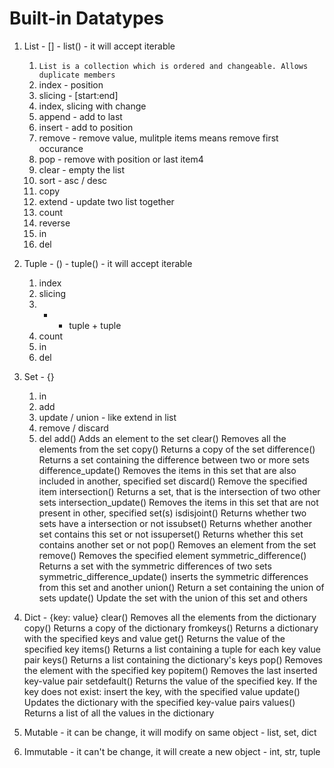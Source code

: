 # Built-in Datatypes

1. List - [] - list() - it will accept iterable 
    1. `List is a collection which is ordered and changeable. Allows duplicate members`
    2. index - position
    3. slicing - [start:end]
    4. index, slicing with change
    5. append - add to last
    6. insert - add to position
    7. remove - remove value, mulitple items means remove first occurance
    8. pop - remove with position or last item4
    9. clear - empty the list
    10. sort - asc / desc
    11. copy
    12. extend - update two list together
    13. count
    14. reverse
    15. in
    16. del
2. Tuple - () - tuple() - it will accept iterable 
    1. index
    2. slicing
    3. + - tuple + tuple
    4. count
    5. in
    6. del
3. Set - {}
    1. in
    2. add
    3. update / union - like extend in list
    4. remove / discard
    5. del
    add()	Adds an element to the set
    clear()	Removes all the elements from the set
    copy()	Returns a copy of the set
    difference()	Returns a set containing the difference between two or more sets
    difference_update()	Removes the items in this set that are also included in another, specified set
    discard()	Remove the specified item
    intersection()	Returns a set, that is the intersection of two other sets
    intersection_update()	Removes the items in this set that are not present in other, specified set(s)
    isdisjoint()	Returns whether two sets have a intersection or not
    issubset()	Returns whether another set contains this set or not
    issuperset()	Returns whether this set contains another set or not
    pop()	Removes an element from the set
    remove()	Removes the specified element
    symmetric_difference()	Returns a set with the symmetric differences of two sets
    symmetric_difference_update()	inserts the symmetric differences from this set and another
    union()	Return a set containing the union of sets
    update()	Update the set with the union of this set and others
4. Dict - {key: value}
    clear()	Removes all the elements from the dictionary
    copy()	Returns a copy of the dictionary
    fromkeys()	Returns a dictionary with the specified keys and value
    get()	Returns the value of the specified key
    items()	Returns a list containing a tuple for each key value pair
    keys()	Returns a list containing the dictionary's keys
    pop()	Removes the element with the specified key
    popitem()	Removes the last inserted key-value pair
    setdefault()	Returns the value of the specified key. If the key does not exist: insert the key, with the specified value
    update()	Updates the dictionary with the specified key-value pairs
    values()	Returns a list of all the values in the dictionary

1. Mutable - it can be change, it will modify on same object - list, set, dict
2. Immutable - it can't be change, it will create a new object - int, str, tuple



